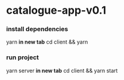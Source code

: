 # catalogue-app-v0.1

### install dependencies

yarn
__in new tab__
cd client && yarn

### run project

yarn server
__in new tab__
cd client && yarn start
